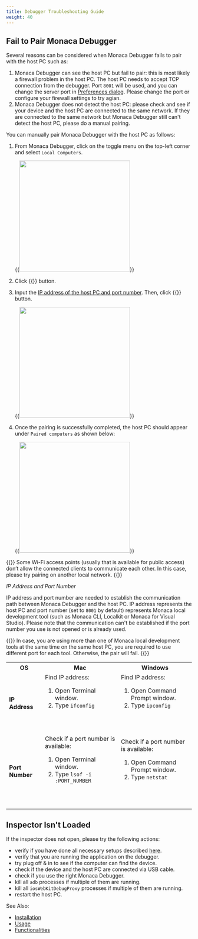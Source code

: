 ```yaml
---
title: Debugger Troubleshooting Guide
weight: 40
---
```


## Fail to Pair Monaca Debugger

Several reasons can be considered when Monaca Debugger fails to pair
with the host PC such as:

1.  Monaca Debugger can see the host PC but fail to pair: this is most
    likely a firewall problem in the host PC. The host PC needs to
    accept TCP connection from the debugger. Port `8001` will be used, and
    you can change the server port in [Preferences dialog](/en/products_guide/monaca_localkit/overview/#localkit-preference). Please change the
    port or configure your firewall settings to try agian.
2.  Monaca Debugger does not detect the host PC: please check and see if
    your device and the host PC are connected to the same network. If
    they are connected to the same network but Monaca Debugger still
    can't detect the host PC, please do a manual pairing.

You can manually pair Monaca Debugger with the host PC as follows:

1.  From Monaca Debugger, click on the toggle menu on the top-left
    corner and select `Local Computers`.

    {{<img src="/images/debugger/manual/troubleshooting/1.png" width="300">}}  

2.  Click {{<guilabel name="Pair the New Computer">}} button.
3.  Input the [IP address of the host PC and port number](#ip-port).
    Then, click {{<guilabel name="Pair">}} button.

    {{<img src="/images/debugger/manual/troubleshooting/2.png" width="300">}}  

4.  Once the pairing is successfully completed, the host PC should
    appear under `Paired computers` as shown below:

    {{<img src="/images/debugger/manual/troubleshooting/3.png" width="300">}}  

{{<note>}}
    Some Wi-Fi access points (usually that is available for public access) don’t allow the connected clients to communicate each other. In this case, please try pairing on another local network.
{{</note>}}

*IP Address and Port Number*

IP address and port number are needed to establish the communication
path between Monaca Debugger and the host PC. IP address represents the
host PC and port number (set to `8001` by default) represents Monaca local
development tool (such as Monaca CLI, Localkit or Monaca for Visual
Studio). Please note that the communication can't be established if the
port number you use is not opened or is already used.

{{<note>}}
    In case, you are using more than one of Monaca local development tools at the same time on the same host PC, you are required to use different port for each tool. Otherwise, the pair will fail.
{{</note>}}

<table>
    <tr>
        <th>OS</th>
        <th>Mac</th>
        <th>Windows</th>
    </tr>
    <tr>
        <td><b>IP Address</b></td>
        <td>Find IP address:
            <ol>
                <li>Open Terminal window.</li>
                <li>Type <code>ifconfig</code.</li>
            </ol>
        </td>
        <td>Find IP address:
            <ol>
                <li>Open Command Prompt window.</li>
                <li>Type <code>ipconfig</code.</li>
            </ol>
        </td>
    </tr>
    <tr>
        <td><b>Port Number</b></td>
        <td>Check if a port number is available:
            <ol>
                <li>Open Terminal window.</li>
                <li>Type <code>lsof -i :PORT_NUMBER</code.</li>
            </ol>
        </td>
        <td>Check if a port number is available:
            <ol>
                <li>Open Command Prompt window.</li>
                <li>Type <code>netstat</code.</li>
            </ol>
        </td>
    </tr>
</table>

##  Inspector Isn't Loaded

If the inspector does not open, please try the following actions:

-   verify if you have done all necessary setups described [here](../debug/#debugger-with-local-tools).
-   verify that you are running the application on the debugger.
-   try plug off & in to see if the computer can find the device.
-   check if the device and the host PC are connected via USB cable.
-   check if you use the right Monaca Debugger.
-   kill all `adb` processes if multiple of them are running.
-   kill all `iosWebKitDebugProxy` processes if multiple of them are
    running.
-   restart the host PC.

See Also: 

- [Installation](../installation)
- [Usage](../debug)
- [Functionalities](../features)
